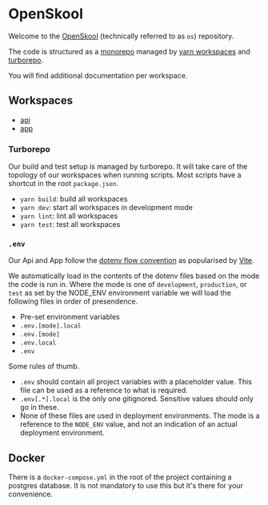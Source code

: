 # OpenSkool

Welcome to the [OpenSkool](https://openskool.be) \(technically referred to as `os`\)
repository.

The code is structured as a [monorepo](https://monorepo.tools) managed by [yarn workspaces](https://yarnpkg.com/features/workspaces)
and [turborepo](https://github.com/vercel/turborepo).

You will find additional documentation per workspace.

## Workspaces

- [api](./api/README.md)
- [app](./app/README.md)

### Turborepo

Our build and test setup is managed by turborepo. It will take care of the topology
of our workspaces when running scripts. Most scripts have a shortcut in the root
`package.json`.

- `yarn build`: build all workspaces
- `yarn dev`: start all workspaces in development mode
- `yarn lint`: lint all workspaces
- `yarn test`: test all workspaces

### `.env`

Our Api and App follow the [dotenv flow convention](https://github.com/kerimdzhanov/dotenv-flow) as popularised by [Vite](https://vitejs.dev/guide/env-and-mode.html#env-files).

We automatically load in the contents of the dotenv files based on the mode the
code is run in. Where the mode is one of `development`, `production`, or `test`
as set by the NODE_ENV environment variable we will load the following files in
order of presendence.

- Pre-set environment variables
- `.env.[mode].local`
- `.env.[mode]`
- `.env.local`
- `.env`

Some rules of thumb.

- `.env` should contain all project variables with a placeholder value. This file can be used as a reference to what is required.
- `.env[.*].local` is the only one gitignored. Sensitive values should only go in these.
- None of these files are used in deployment environments. The mode is a reference to the `NODE_ENV` value, and not an indication of an actual deployment environment.

## Docker

There is a `docker-compose.yml` in the root of the project containing a postgres
database. It is not mandatory to use this but it's there for your convenience.
